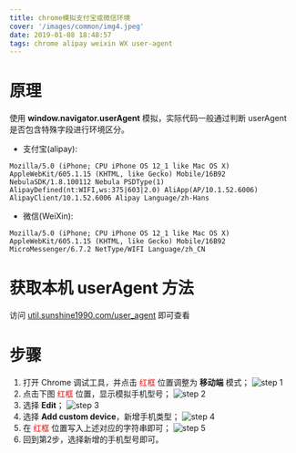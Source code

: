```yaml
---
title: chrome模拟支付宝或微信环境
cover: '/images/common/img4.jpeg'
date: 2019-01-08 18:48:57
tags: chrome alipay weixin WX user-agent
---
```


# 原理
使用 **window.navigator.userAgent** 模拟，实际代码一般通过判断 userAgent 是否包含特殊字段进行环境区分。

- 支付宝(alipay):
````
Mozilla/5.0 (iPhone; CPU iPhone OS 12_1 like Mac OS X) AppleWebKit/605.1.15 (KHTML, like Gecko) Mobile/16B92 NebulaSDK/1.8.100112 Nebula PSDType(1) AlipayDefined(nt:WIFI,ws:375|603|2.0) AliApp(AP/10.1.52.6006) AlipayClient/10.1.52.6006 Alipay Language/zh-Hans
````
- 微信(WeiXin):
````
Mozilla/5.0 (iPhone; CPU iPhone OS 12_1 like Mac OS X) AppleWebKit/605.1.15 (KHTML, like Gecko) Mobile/16B92 MicroMessenger/6.7.2 NetType/WIFI Language/zh_CN
````
# 获取本机 userAgent 方法
访问 [util.sunshine1990.com/user_agent](http://util.sunshine1990.com/user_agent) 即可查看

# 步骤

1. 打开 Chrome 调试工具，并点击<font color="red"> 红框 </font>位置调整为 **移动端** 模式；
   ![step 1](/images/chrome_debug_alipay_and_weixin/1.png)
2. 点击下图<font color="red"> 红框 </font>位置，显示模拟手机型号；
   ![step 2](/images/chrome_debug_alipay_and_weixin/2.png)
3. 选择 **Edit**；
   ![step 3](/images/chrome_debug_alipay_and_weixin/3.png)
4. 选择 **Add custom device**，新增手机类型；
   ![step 4](/images/chrome_debug_alipay_and_weixin/4.png)
5. 在<font color="red"> 红框 </font>位置写入上述对应的字符串即可；
   ![step 5](/images/chrome_debug_alipay_and_weixin/5.png)
6. 回到第2步，选择新增的手机型号即可。
